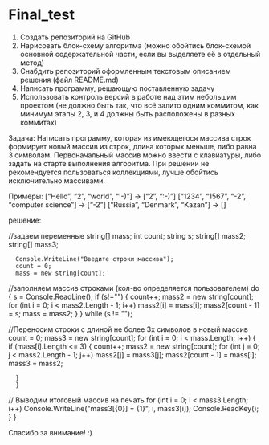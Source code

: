 # Final_test
1. Создать репозиторий на GitHub
2. Нарисовать блок-схему алгоритма (можно обойтись блок-схемой основной содержательной части, если вы выделяете её в отдельный метод)
3. Снабдить репозиторий оформленным текстовым описанием решения (файл README.md)
4. Написать программу, решающую поставленную задачу
5. Использовать контроль версий в работе над этим небольшим проектом (не должно быть так, что всё залито одним коммитом, как минимум этапы 2, 3, и 4 должны быть расположены в разных коммитах)

Задача: Написать программу, которая из имеющегося массива строк формирует новый массив из строк, длина которых меньше, либо равна 3 символам. Первоначальный массив можно ввести с клавиатуры, либо задать на старте выполнения алгоритма. При решении не рекомендуется пользоваться коллекциями, лучше обойтись исключительно массивами.

Примеры:
[“Hello”, “2”, “world”, “:-)”] → [“2”, “:-)”]
[“1234”, “1567”, “-2”, “computer science”] → [“-2”]
[“Russia”, “Denmark”, “Kazan”] → []

решение: 

//задаем переменные
      string[] mass;
      int count; 
      string s;
      string[] mass2;
      string[] mass3;
      
      Console.WriteLine("Введите строки массива");
      count = 0;
      mass = new string[count];

//заполняем массив строками (кол-во определяется пользователем)
      do
      {
        s = Console.ReadLine();
        if (s!="")
        {
          count++;
          mass2 = new string[count];
          for (int i = 0; i < mass2.Length - 1; i++)
            mass2[i] = mass[i];
          mass2[count - 1] = s;
          mass = mass2;
        }
      } while (s != "");
      
//Переносим строки с длиной не более 3х символов в новый массив
      count = 0;
      mass3 = new string[count];
      for (int i = 0; i < mass.Length; i++) {
      if (mass[i].Length <= 3) {
            count++;
            mass2 = new string[count];
            for (int j = 0; j < mass2.Length - 1; j++)
                mass2[j] = mass3[j];
            mass2[count - 1] = mass[i];
            mass3 = mass2;

      }
      }
// Выводим итоговый массив на печать
    for (int i = 0; i < mass3.Length; i++)
    Console.WriteLine("mass3[{0}] = {1}", i, mass3[i]);
    Console.ReadKey();
  }
}


Спасибо за внимание! :)
